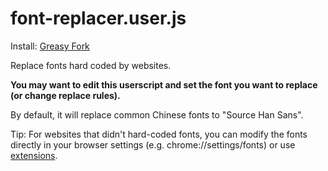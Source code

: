 # font-replacer.user.js

Install: [Greasy Fork](https://greasyfork.org/scripts/437944-font-replacer)

Replace fonts hard coded by websites.

**You may want to edit this userscript and set the font you want to replace (or change replace rules).**

By default, it will replace common Chinese fonts to "Source Han Sans".

Tip: For websites that didn't hard-coded fonts, you can modify the fonts directly in your browser settings (e.g. chrome://settings/fonts) or use [extensions](https://chrome.google.com/webstore/detail/advanced-font-settings/caclkomlalccbpcdllchkeecicepbmbm).
